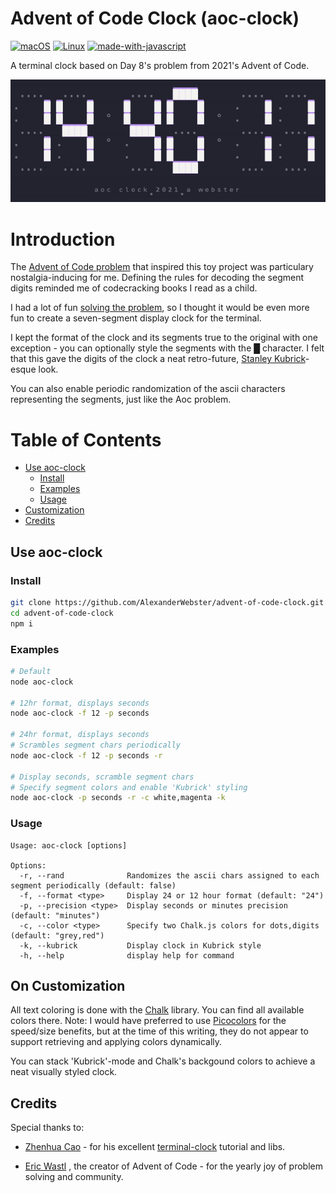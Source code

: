 # Advent of Code Clock (aoc-clock)
[![macOS](https://svgshare.com/i/ZjP.svg)](https://svgshare.com/i/ZjP.svg) [![Linux](https://svgshare.com/i/Zhy.svg)](https://svgshare.com/i/Zhy.svg) 
 [![made-with-javascript](https://img.shields.io/badge/Made%20with-JavaScript-1f425f.svg)](https://www.javascript.com)

A terminal clock based on Day 8's problem from 2021's Advent of Code.

![example](./assets/aoc-clock.gif)

# Introduction
The [Advent of Code problem](https://adventofcode.com/2021/day/8) that inspired this toy project was particulary nostalgia-inducing for me. Defining the rules for decoding the segment digits reminded me of codecracking books I read as a child.

I had a lot of fun [solving the problem](https://github.com/AlexanderWebster/advent-of-code-2021/tree/main/day-08-seven-segment-search), so I thought it would be even more fun to create a seven-segment display clock for the terminal.

I kept the format of the clock and its segments true to the original with one exception - you can optionally style the segments with the █ character. I felt that this gave the digits of the clock a neat retro-future, [Stanley Kubrick](https://en.wikipedia.org/wiki/Stanley_Kubrick_filmography)-esque look.

You can also enable periodic randomization of the ascii characters representing the segments, just like the Aoc problem.

# Table of Contents
* [Use aoc-clock](#use-aoc-clock)
    * [Install](#install)
    * [Examples](#examples)
    * [Usage](#usage)
* [Customization](#on-customization)    
* [Credits](#credit)

## Use aoc-clock
### Install
```bash
git clone https://github.com/AlexanderWebster/advent-of-code-clock.git
cd advent-of-code-clock
npm i
```
### Examples
```bash
# Default
node aoc-clock

# 12hr format, displays seconds
node aoc-clock -f 12 -p seconds

# 24hr format, displays seconds 
# Scrambles segment chars periodically
node aoc-clock -f 12 -p seconds -r

# Display seconds, scramble segment chars
# Specify segment colors and enable 'Kubrick' styling
node aoc-clock -p seconds -r -c white,magenta -k
```
### Usage
```
Usage: aoc-clock [options]

Options:
  -r, --rand              Randomizes the ascii chars assigned to each segment periodically (default: false)
  -f, --format <type>     Display 24 or 12 hour format (default: "24")
  -p, --precision <type>  Display seconds or minutes precision (default: "minutes")
  -c, --color <type>      Specify two Chalk.js colors for dots,digits (default: "grey,red")
  -k, --kubrick           Display clock in Kubrick style
  -h, --help              display help for command
  ```

## On Customization
All text coloring is done with the [Chalk](https://github.com/chalk/chalk) library. You can find all available colors there. Note: I would have preferred to use [Picocolors](https://github.com/alexeyraspopov/picocolors) for the speed/size benefits, but at the time of this writing, they do not appear to support retrieving and applying colors dynamically.

You can stack 'Kubrick'-mode and Chalk's backgound colors to achieve a neat visually styled clock.

## Credits
Special thanks to: 
- [Zhenhua Cao](https://medium.com/@benb88) - for his excellent [terminal-clock](https://github.com/bencao/terminal-clock) tutorial and libs.

- [Eric Wastl](http://was.tl/) , the creator of Advent of Code - for the yearly joy of problem solving and community.

